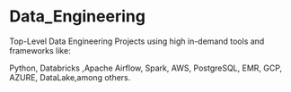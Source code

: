 # Data_Engineering
Top-Level Data Engineering Projects using high in-demand tools and frameworks like:

Python, Databricks ,Apache Airflow, Spark, AWS, PostgreSQL, EMR, GCP, AZURE, DataLake,among others.


